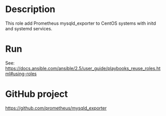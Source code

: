 # Description
This role add Prometheus mysqld_exporter to CentOS systems with initd and systemd services.

# Run
See: https://docs.ansible.com/ansible/2.5/user_guide/playbooks_reuse_roles.html#using-roles

# GitHub project
https://github.com/prometheus/mysqld_exporter
